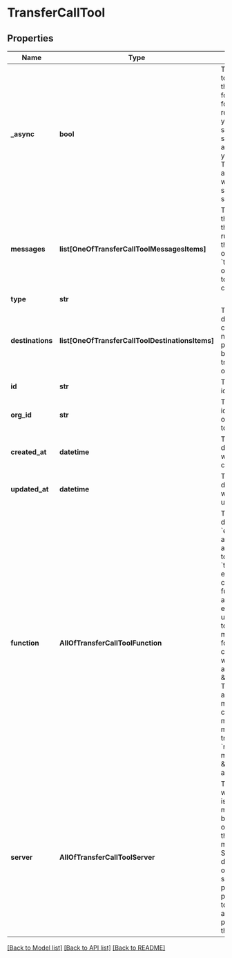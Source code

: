 # TransferCallTool

## Properties
Name | Type | Description | Notes
------------ | ------------- | ------------- | -------------
**_async** | **bool** | This determines if the tool is async.  If async, the assistant will move forward without waiting for your server to respond. This is useful if you just want to trigger something on your server.  If sync, the assistant will wait for your server to respond. This is useful if want assistant to respond with the result from your server.  Defaults to synchronous (&#x60;false&#x60;). | [optional] 
**messages** | **list[OneOfTransferCallToolMessagesItems]** | These are the messages that will be spoken to the user as the tool is running.  For some tools, this is auto-filled based on special fields like &#x60;tool.destinations&#x60;. For others like the function tool, these can be custom configured. | [optional] 
**type** | **str** |  | 
**destinations** | **list[OneOfTransferCallToolDestinationsItems]** | These are the destinations that the call can be transferred to. If no destinations are provided, server.url will be used to get the transfer destination once the tool is called. | [optional] 
**id** | **str** | This is the unique identifier for the tool. | 
**org_id** | **str** | This is the unique identifier for the organization that this tool belongs to. | 
**created_at** | **datetime** | This is the ISO 8601 date-time string of when the tool was created. | 
**updated_at** | **datetime** | This is the ISO 8601 date-time string of when the tool was last updated. | 
**function** | **AllOfTransferCallToolFunction** | This is the function definition of the tool.  For &#x60;endCall&#x60;, &#x60;transferCall&#x60;, and &#x60;dtmf&#x60; tools, this is auto-filled based on tool-specific fields like &#x60;tool.destinations&#x60;. But, even in those cases, you can provide a custom function definition for advanced use cases.  An example of an advanced use case is if you want to customize the message that&#x27;s spoken for &#x60;endCall&#x60; tool. You can specify a function where it returns an argument \&quot;reason\&quot;. Then, in &#x60;messages&#x60; array, you can have many \&quot;request-complete\&quot; messages. One of these messages will be triggered if the &#x60;messages[].conditions&#x60; matches the \&quot;reason\&quot; argument. | [optional] 
**server** | **AllOfTransferCallToolServer** | This is the server that will be hit when this tool is requested by the model.  All requests will be sent with the call object among other things. You can find more details in the Server URL documentation.  This overrides the serverUrl set on the org and the phoneNumber. Order of precedence: highest tool.server.url, then assistant.serverUrl, then phoneNumber.serverUrl, then org.serverUrl. | [optional] 

[[Back to Model list]](../README.md#documentation-for-models) [[Back to API list]](../README.md#documentation-for-api-endpoints) [[Back to README]](../README.md)

